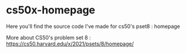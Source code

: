# cs50x-homepage

Here you'll find the source code I've made for cs50's pset8 : homepage

More about CS50's problem set 8 : https://cs50.harvard.edu/x/2021/psets/8/homepage/
